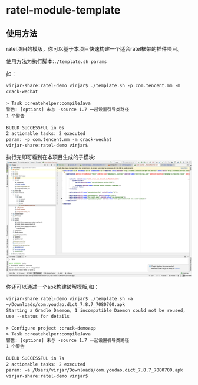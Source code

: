 # ratel-module-template

## 使用方法
ratel项目的模版，你可以基于本项目快速构建一个适合ratel框架的插件项目。

使用方法为执行脚本:``./template.sh params``

如：
```
virjar-share:ratel-demo virjar$ ./template.sh -p com.tencent.mm -m crack-wechat 

> Task :createhelper:compileJava
警告: [options] 未与 -source 1.7 一起设置引导类路径
1 个警告

BUILD SUCCESSFUL in 0s
2 actionable tasks: 2 executed
param: -p com.tencent.mm -m crack-wechat
virjar-share:ratel-demo virjar$ 

```

执行完即可看到在本项目生成的子模块:
![template-demo.png](template-demo.png)


你还可以通过一个apk构建破解模版,如：
```
virjar-share:ratel-demo virjar$ ./template.sh -a ~/Downloads/com.youdao.dict_7.8.7_7080700.apk 
Starting a Gradle Daemon, 1 incompatible Daemon could not be reused, use --status for details

> Configure project :crack-demoapp
> Task :createhelper:compileJava
警告: [options] 未与 -source 1.7 一起设置引导类路径
1 个警告

BUILD SUCCESSFUL in 7s
2 actionable tasks: 2 executed
param: -a /Users/virjar/Downloads/com.youdao.dict_7.8.7_7080700.apk
virjar-share:ratel-demo virjar$ 

```